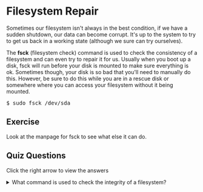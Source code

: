 # Filesystem Repair

Sometimes our filesystem isn't always in the best condition, if we have a sudden shutdown, our data can become corrupt. It's up to the system to try to get us back in a working state (although we sure can try ourselves). 

The <b>fsck</b> (filesystem check) command is used to check the consistency of a filesystem and can even try to repair it for us. Usually when you boot up a disk, fsck will run before your disk is mounted to make sure everything is ok. Sometimes though, your disk is so bad that you'll need to manually do this. However, be sure to do this while you are in a rescue disk or somewhere where you can access your filesystem without it being mounted.

<pre>$ sudo fsck /dev/sda</pre> 

## Exercise

Look at the manpage for fsck to see what else it can do.

## Quiz Questions 

Click the right arrow to view the answers

<details>
<summary>What command is used to check the integrity of a filesystem?</summary>
fsck
</details>
